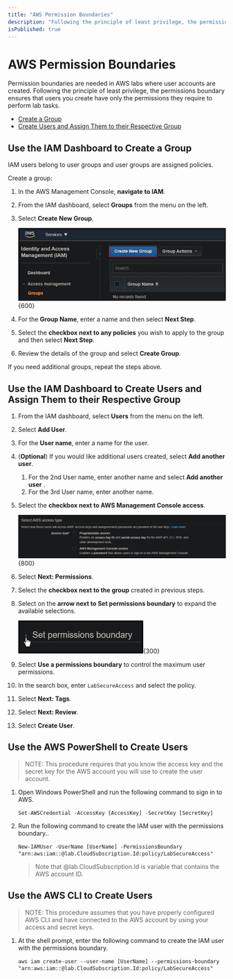 ```yaml
---
title: "AWS Permission Boundaries"
description: "Following the principle of least privilege, the permissions boundary ensures that users you create have only the permissions they require to perform lab tasks."
isPublished: true
---
```


# AWS Permission Boundaries

Permission boundaries are needed in AWS labs where user accounts are created.
Following the principle of least privilege, the permissions boundary ensures that users you create have only the permissions they require to perform lab tasks.  

- [Create a Group](#create-a-group)
- [Create Users and Assign Them to their Respective Group](#create-users-and-assign-them-to-their-respective-group)

## Use the IAM Dashboard to Create a Group

IAM users belong to user groups and user groups are assigned policies. 

Create a group: 

1. In the AWS Management Console, **navigate to IAM**. 
1. From the IAM dashboard, select **Groups** from the menu on the left. 
1. Select **Create New Group**. 

    ![Create New Group](images/aws-create-new-group.png){600}
1. For the **Group Name**, enter a name and then select **Next Step**. 
1. Select the **checkbox next to any policies** you wish to apply to the group and then select **Next Step**. 
1. Review the details of the group and select **Create Group**. 

If you need additional groups, repeat the steps above. 

## Use the IAM Dashboard to Create Users and Assign Them to their Respective Group

1. From the IAM dashboard, select **Users** from the menu on the left.
1. Select **Add User**.
1. For the **User name**, enter a name for the user.
1. (**Optional**) If you would like additional users created, select **Add another user**. 
    1. For the 2nd User name, enter another name and select **Add another user**                              .
    1. For the 3rd User name, enter another name.
1. Select the **checkbox next to AWS Management Console access**.

    ![AWS Management Console access](images/aws-management-console-access.png){800}
1. Select **Next: Permissions**.
1. Select the **checkbox next to the group** created in previous steps.
1. Select on the **arrow next to Set permissions boundary** to expand the available selections.

    ![Set permission boundary](images/set-permission-boundary.png){300}
1. Select **Use a permissions boundary** to control the maximum user permissions.
1. In the search box, enter `LabSecureAccess` and select the policy.
1. Select **Next: Tags**.
1. Select **Next: Review**.
1. Select **Create User**.

## Use the AWS PowerShell to Create Users 

  >NOTE: This procedure requires that you know the access key and the secret key for the AWS account you will use to create the user account. 

1. Open Windows PowerShell and run the following command to sign in to AWS.

    ```
    Set-AWSCredential -AccessKey [AccessKey] -SecretKey [SecretKey]
    ```
 
 1. Run the following command to create the IAM user with the permissions boundary..

    ```
    New-IAMUser -UserName [UserName] -PermissionsBoundary "arn:aws:iam::@lab.CloudSubscription.Id:policy/LabSecureAccess"
    ```
    
    >Note that @lab.CloudSubscription.Id is variable that contains the AWS account ID.
    
  ## Use the AWS CLI to Create Users 

  >NOTE: This procedure assumes that you have properly configured AWS CLI and have connected to the AWS account by using your access and secret keys. 

1. At the shell prompt, enter the following command to create the IAM user with the permissions boundary.

    ```
    aws iam create-user --user-name [UserName] --permissions-boundary "arn:aws:iam::@lab.CloudSubscription.Id:policy/LabSecureAccess"
    ```
 
 
